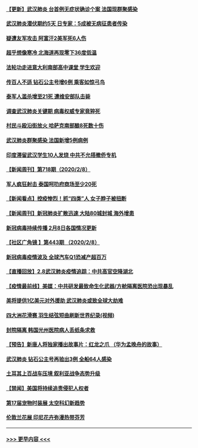 #### [【更新】武汉肺炎 台首例无症状确诊个案 法国现群聚感染](../pages/prog202/a102770740.md?t=02091902) 
#### [武汉肺炎潜伏期约5天 日专家：5成被无病征患者传染](../pages/prog202/a102773145.md?t=02091902) 
#### [疑遭友军攻击 阿富汗2美军死6人伤](../pages/prog202/a102773140.md?t=02091902) 
#### [超乎想像寒冷 北海道再现零下36度低温](../pages/prog202/a102773122.md?t=02091902) 
#### [法轮功走进意大利南部高中课堂 学生欢迎](../pages/prog202/a102773105.md?t=02091902) 
#### [传百人不适 钻石公主号增6例 乘客如惊弓鸟](../pages/prog202/a102773051.md?t=02091902) 
#### [泰军人滥杀增至21死 遭维安部队击毙](../pages/prog202/a102772913.md?t=02091902) 
#### [调查武汉肺炎关键期 病毒权威专家竟猝死](../pages/prog202/a102773033.md?t=02091902) 
#### [村民斗殴沿街放火 哈萨克南部酿8死数十伤](../pages/prog202/a102772980.md?t=02091902) 
#### [武汉肺炎群聚感染 法国新增5例病例](../pages/prog202/a102772957.md?t=02091902) 
#### [印度滞留武汉学生10人发烧 中共不允搭撤侨专机](../pages/prog202/a102772946.md?t=02091902) 
#### [【新闻周刊】第718期（2020/2/8）](../pages/prog202/a102772921.md?t=02091902) 
#### [军人疯狂射击 泰国呵叻府商场至少20死](../pages/prog202/a102772833.md?t=02091902) 
#### [【新闻看点】控疫惨烈！抓“四类”人 女子脖子被扭断](../pages/prog202/a102772896.md?t=02091902) 
#### [【新闻周刊】新冠肺炎扩散迅速 大陆80城封城 海外增患](../pages/prog202/a102772852.md?t=02091902) 
#### [新冠病毒持续传播 2月8日各国情况更新](../pages/prog202/a102772826.md?t=02091902) 
#### [【社区广角镜  】第443期  （2020/2/8）](../pages/prog202/a102772736.md?t=02091902) 
#### [新冠病毒疫情波及 全球汽车Q1恐减产超百万](../pages/prog202/a102772695.md?t=02091902) 
#### [【直播回放】2.8武汉肺炎疫情追踪：中共高官空降湖北](../pages/prog202/a102772618.md?t=02091902) 
#### [【疫情最前线】美媒：中共研发最致命生化武器/方舱隔离医院恐出现暴乱](../pages/prog202/a102772439.md?t=02091902) 
#### [美将提供1亿美元对外援助 武汉肺炎或致全球大劫难](../pages/prog202/a102772361.md?t=02091902) 
#### [四大洲花滑赛 羽生结弦短曲刷新世界纪录(视频)](../pages/prog202/a102772341.md?t=02091902) 
#### [封院隔离 韩国光州医院病人丢纸条求救](../pages/prog202/a102772282.md?t=02091902) 
#### [【预告】新唐人将独家播出故事片：红龙之爪 （华为孟晚舟的故事）](../pages/prog202/a102767728.md?t=02091902) 
#### [武汉肺炎 钻石公主号再验出3例 全船64人感染](../pages/prog202/a102771726.md?t=02091902) 
#### [土耳其上百战车压境 叙利亚战争态势升级](../pages/prog202/a102772132.md?t=02091902) 
#### [【禁闻】美国将持续追责侵犯人权者](../pages/prog202/a102772042.md?t=02091902) 
#### [第17届宠物时装展 太空科幻新趋势](../pages/prog202/a102772033.md?t=02091902) 
#### [伦敦兰花展 印尼花卉弥漫热带芬芳](../pages/prog202/a102772026.md?t=02091902) 

----
#### [ >>> 更早内容 <<< ](../indexes/prog202-earlier.md)
